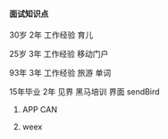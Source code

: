 #### 面试知识点

30岁 2年 工作经验 育儿 

25岁 3年 工作经验 移动门户

93年 3年 工作经验 旅游 单词

15年毕业 2年 见界 黑马培训 界面 sendBird

1. APP CAN  

2. weex 

